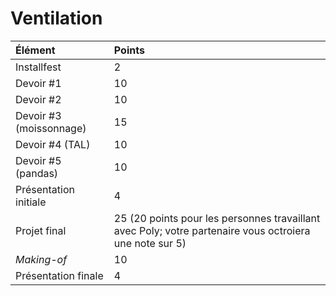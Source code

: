 # Ventilation



| Élément | Points |
| :--- | :--- |
| Installfest | 2 |
| Devoir \#1 | 10 |
| Devoir \#2 | 10 |
| Devoir \#3 \(moissonnage\) | 15 |
| Devoir \#4 \(TAL\) | 10 |
| Devoir \#5 \(pandas\) | 10 |
| Présentation initiale | 4 |
| Projet final | 25 \(20 points pour les personnes travaillant avec Poly; votre partenaire vous octroiera une note sur 5\) |
| _Making-of_ | 10 |
| Présentation finale | 4 |

